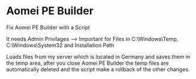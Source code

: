 # Aomei PE Builder

Fix Aomei PE Builder with a Script

It needs Admin Privilages --> Important for Files in C:\Windows\Temp, C:\Windows\System32 and Installation Path

Loads files from my server which is located in Germany and saves them in the temp area, after you close Aomei PE Builder the temp files are automatically deleted and the script make a rollback of the other changes.
